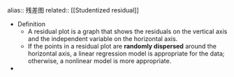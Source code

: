 alias:: 残差图
related:: [[Studentized residual]]

- Definition
	- A residual plot is a graph that shows the residuals on the vertical axis and the independent variable on the horizontal axis.
	- If the points in a residual plot are **randomly dispersed** around the horizontal axis, a linear regression model is appropriate for the data; otherwise, a nonlinear model is more appropriate.
-